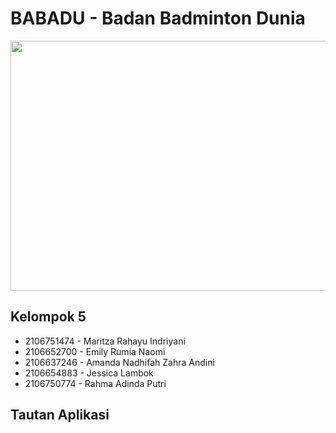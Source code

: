 # BABADU - Badan Badminton Dunia

<img src="https://lh3.googleusercontent.com/kZfkm82eYP-F7gzFsC5FVrXwbTG8wJK7mps1S540LjrWrauWindpsVLTaGZegzpHJwvoKUMMMnpYIlQYodUbEmekT724AeIaSJGWAxTfFQ" width="1000" height="400">

## Kelompok 5
- 2106751474 - Maritza Rahayu Indriyani
- 2106652700 - Emily Rumia Naomi
- 2106637246 - Amanda Nadhifah Zahra Andini
- 2106654883 - Jessica Lambok
- 2106750774 - Rahma Adinda Putri

## Tautan Aplikasi
